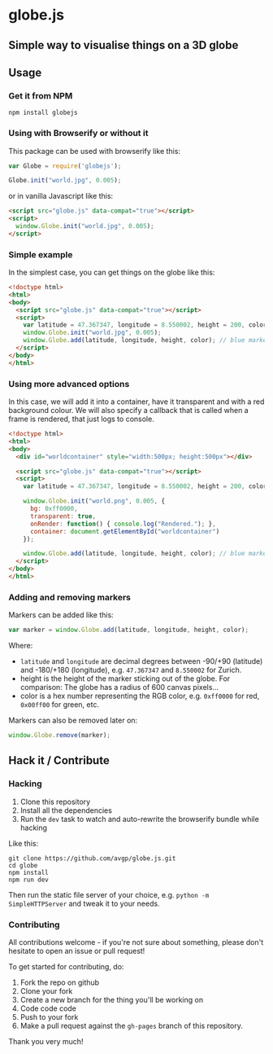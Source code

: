 # globe.js
## Simple way to visualise things on a 3D globe

## Usage

### Get it from NPM

```shell
npm install globejs
```

### Using with Browserify or without it

This package can be used with browserify like this:

```javascript
var Globe = require('globejs');

Globe.init("world.jpg", 0.005);
```

or in vanilla Javascript like this:

```html
<script src="globe.js" data-compat="true"></script>
<script>
  window.Globe.init("world.jpg", 0.005);
</script>
```

### Simple example

In the simplest case, you can get things on the globe like this:

```html
<!doctype html>
<html>
<body>
  <script src="globe.js" data-compat="true"></script>
  <script>
    var latitude = 47.367347, longitude = 8.550002, height = 200, color = 0x0000ff;
    window.Globe.init("world.jpg", 0.005);
    window.Globe.add(latitude, longitude, height, color); // blue marker on Zurich
  </script>
</body>
</html>
```

### Using more advanced options

In this case, we will add it into a container, have it transparent and with a red background colour.
We will also specify a callback that is called when a frame is rendered, that just logs to console.

```html
<!doctype html>
<html>
<body>
  <div id="worldcontainer" style="width:500px; height:500px"></div>

  <script src="globe.js" data-compat="true"></script>
  <script>
    var latitude = 47.367347, longitude = 8.550002, height = 200, color = 0x0000ff;

    window.Globe.init("world.png", 0.005, {
      bg: 0xff0000,
      transparent: true,
      onRender: function() { console.log("Rendered."); },
      container: document.getElementById("worldcontainer")
    });

    window.Globe.add(latitude, longitude, height, color); // blue marker on Zurich
  </script>
</body>
</html>
```

### Adding and removing markers

Markers can be added like this:

```javascript
var marker = window.Globe.add(latitude, longitude, height, color);
```
Where:
* `latitude` and `longitude` are decimal degrees between -90/+90 (latitude) and -180/+180 (longitude), e.g. `47.367347` and `8.550002` for Zurich.
* height is the height of the marker sticking out of the globe. For comparison: The globe has a radius of 600 canvas pixels...
* color is a hex number representing the RGB color, e.g. `0xff0000` for red, `0x00ff00` for green, etc.

Markers can also be removed later on:

```javascript
window.Globe.remove(marker);
```

## Hack it / Contribute

### Hacking

1. Clone this repository
2. Install all the dependencies
3. Run the `dev` task to watch and auto-rewrite the browserify bundle while hacking

Like this:

```shell
git clone https://github.com/avgp/globe.js.git
cd globe
npm install
npm run dev
```
Then run the static file server of your choice, e.g. `python -m SimpleHTTPServer` and tweak it to your needs.

### Contributing

All contributions welcome - if you're not sure about something, please don't hesitate to open an issue or pull request!

To get started for contributing, do:

1. Fork the repo on github
2. Clone your fork
3. Create a new branch for the thing you'll be working on
4. Code code code
5. Push to your fork
6. Make a pull request against the `gh-pages` branch of this repository.

Thank you very much!
